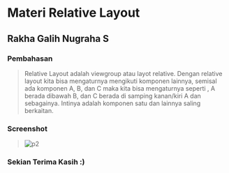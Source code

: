 # Materi Relative Layout
## Rakha Galih Nugraha S
### Pembahasan
> Relative Layout adalah viewgroup atau layot relative. Dengan relative layout kita bisa mengaturnya mengikuti komponen lainnya, semisal ada
komponen A, B, dan C maka kita bisa mengaturnya seperti , A berada dibawah B, dan C berada
di samping kanan/kiri A dan sebagainya. Intinya adalah komponen satu dan lainnya saling
berkaitan.
### Screenshot
> ![p2](https://user-images.githubusercontent.com/54633534/107318973-7692b500-6ad0-11eb-9087-3f8cffa46a90.jpg)
### Sekian Terima Kasih :)
